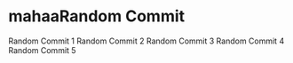 # mahaaRandom Commit 
Random Commit 1
Random Commit 2
Random Commit 3
Random Commit 4
Random Commit 5
